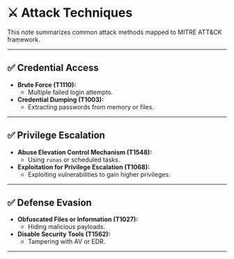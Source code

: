 # ⚔️ Attack Techniques

This note summarizes common attack methods mapped to MITRE ATT&CK framework.

---

## ✅ Credential Access
- **Brute Force (T1110):**
  - Multiple failed login attempts.
- **Credential Dumping (T1003):**
  - Extracting passwords from memory or files.

---

## ✅ Privilege Escalation
- **Abuse Elevation Control Mechanism (T1548):**
  - Using `runas` or scheduled tasks.
- **Exploitation for Privilege Escalation (T1068):**
  - Exploiting vulnerabilities to gain higher privileges.

---

## ✅ Defense Evasion
- **Obfuscated Files or Information (T1027):**
  - Hiding malicious payloads.
- **Disable Security Tools (T1562):**
  - Tampering with AV or EDR.

---

